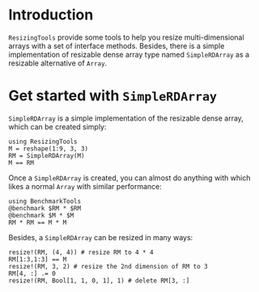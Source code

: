 # Introduction

`ResizingTools` provide some tools to help you resize multi-dimensional arrays
with a set of interface methods. Besides, there is a simple implementation of
resizable dense array type named `SimpleRDArray` as a resizable alternative of
`Array`.

# Get started with `SimpleRDArray`

`SimpleRDArray` is a simple implementation of the resizable dense array, which
can be created simply:

```@repl get-start
using ResizingTools
M = reshape(1:9, 3, 3)
RM = SimpleRDArray(M)
M == RM
```

Once a `SimpleRDArray` is created, you can almost do anything with which likes a
normal `Array` with similar performance:

```@repl get-start
using BenchmarkTools
@benchmark $RM * $RM
@benchmark $M * $M
RM * RM == M * M
```

Besides, a `SimpleRDArray` can be resized in many ways:
```@repl getstart
resize!(RM, (4, 4)) # resize RM to 4 * 4
RM[1:3,1:3] == M
resize!(RM, 3, 2) # resize the 2nd dimension of RM to 3
RM[4, :] .= 0
resize!(RM, Bool[1, 1, 0, 1], 1) # delete RM[3, :]
```
